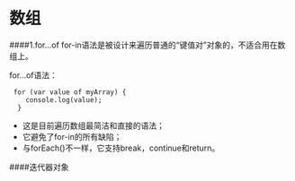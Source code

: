 # 数组

####1.for...of
for-in语法是被设计来遍历普通的“键值对”对象的，不适合用在数组上。

for...of语法：

     for (var value of myArray) {   
        console.log(value);   
      }  
* 这是目前遍历数组最简洁和直接的语法；
* 它避免了for-in的所有缺陷；
* 与forEach()不一样，它支持break，continue和return。

####迭代器对象